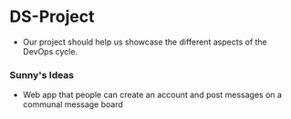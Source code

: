 # DS-Project

- Our project should help us showcase the different aspects of the DevOps cycle.

### Sunny's Ideas

- Web app that people can create an account and post messages on a communal message board
